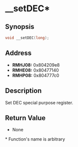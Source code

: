 # __setDEC*



Synopsis
--------
```C++
void __setDEC(long);
```



Address
-------
 * __RMHJ08:__ 0x804209e8
 * __RMHE08:__ 0x80477140
 * __RMHP08:__ 0x804777c0



Description
-----------
Set DEC special purpose register.



Return Value
------------
 * None



\* Function's name is arbitrary
